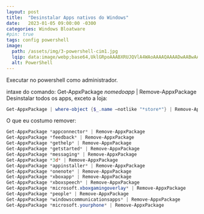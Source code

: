 ```yaml
---
layout: post
title:  "Desinstalar Apps nativos do Windows"
date:   2023-01-05 09:00:00 -0300
categories: Windows Bloatware
#pin: true
tags: config powershell
image:
  path: /assets/img/3-powershell-cim1.jpg
  lqip: data:image/webp;base64,UklGRpoAAABXRUJQVlA4WAoAAAAQAAAADwAABwAAQUxQSDIAAAARL0AmbZurmr57yyIiqE8oiG0bejIYEQTgqiDA9vqnsUSI6H+oAERp2HZ65qP/VIAWAFZQOCBCAAAA8AEAnQEqEAAIAAVAfCWkAALp8sF8rgRgAP7o9FDvMCkMde9PK7euH5M1m6VWoDXf2FkP3BqV0ZYbO6NA/VFIAAAA
  alt: PowerShell
---
```

Executar no powershell como administrador.

intaxe do comando:
Get-AppxPackage *nomedoapp* | Remove-AppxPackage
Desinstalar todos os apps, exceto a loja:

```powershell
Get-AppxPackage | where-object {$_.name –notlike "*store*"} | Remove-AppxPackage
```
O que eu costumo remover:

```powershell
Get-AppxPackage *appconnector* | Remove-AppxPackage
Get-AppxPackage *feedback* | Remove-AppxPackage
Get-AppxPackage *gethelp* | Remove-AppxPackage
Get-AppxPackage *getstarted* | Remove-AppxPackage
Get-AppxPackage *messaging* | Remove-AppxPackage
Get-AppxPackage *3d* | Remove-AppxPackage
Get-AppxPackage *appinstaller* | Remove-AppxPackage
Get-AppxPackage *onenote* | Remove-AppxPackage
Get-AppxPackage *xboxapp* | Remove-AppxPackage
Get-AppxPackage *xboxspeech* | Remove-AppxPackage
Get-AppxPackage *microsoft.xboxgamingoverlay* | Remove-AppxPackage
Get-AppxPackage *people* | Remove-AppxPackage
Get-AppxPackage *windowscommunicationsapps* | Remove-AppxPackage
Get-AppxPackage *microsoft.yourphone* | Remove-AppxPackage
```